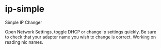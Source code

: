 # ip-simple



Simple IP Changer

Open Network Settings, toggle DHCP or change ip settings quickly.  Be sure to check that your adapter name you wish to change is correct.  Working on reading nic names.